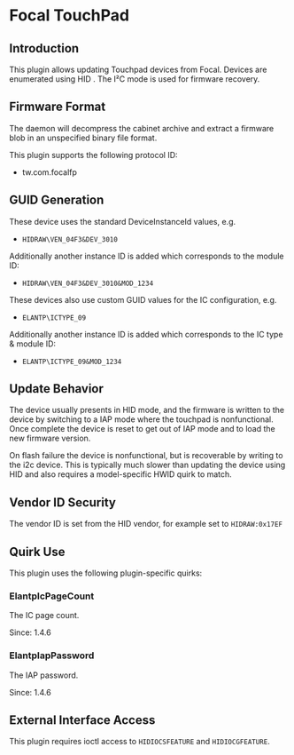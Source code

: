 # Focal TouchPad

## Introduction

This plugin allows updating Touchpad devices from Focal. Devices are enumerated
using HID . The I²C mode is used for firmware recovery.

## Firmware Format

The daemon will decompress the cabinet archive and extract a firmware blob in
an unspecified binary file format.

This plugin supports the following protocol ID:

* tw.com.focalfp

## GUID Generation

These device uses the standard DeviceInstanceId values, e.g.

* `HIDRAW\VEN_04F3&DEV_3010`

Additionally another instance ID is added which corresponds to the module ID:

* `HIDRAW\VEN_04F3&DEV_3010&MOD_1234`

These devices also use custom GUID values for the IC configuration, e.g.

* `ELANTP\ICTYPE_09`

 Additionally another instance ID is added which corresponds to the IC type & module ID:

* `ELANTP\ICTYPE_09&MOD_1234`

## Update Behavior

The device usually presents in HID mode, and the firmware is written to the
device by switching to a IAP mode where the touchpad is nonfunctional.
Once complete the device is reset to get out of IAP mode and to load the new
firmware version.

On flash failure the device is nonfunctional, but is recoverable by writing
to the i2c device. This is typically much slower than updating the device
using HID and also requires a model-specific HWID quirk to match.

## Vendor ID Security

The vendor ID is set from the HID vendor, for example set to `HIDRAW:0x17EF`

## Quirk Use

This plugin uses the following plugin-specific quirks:

### ElantpIcPageCount

The IC page count.

Since: 1.4.6

### ElantpIapPassword

The IAP password.

Since: 1.4.6

## External Interface Access

This plugin requires ioctl access to `HIDIOCSFEATURE` and `HIDIOCGFEATURE`.

